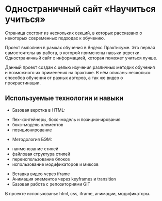 # Одностраничный сайт «Научиться учиться»
Страница состоит из нескольких секций, в которых рассказано о некоторых современных подходах к обучению.

Проект выполнен в рамках обучения в Яндекс.Практикуме. Это первая самостоятельная работа, в которой применены навыки верстки.
Одностраничный сайт с информацией, которая поможет учиться лучше.

Данный проект создан с целью изучения различных методик обучения и возможного их применения на практике.
В нём описаны несколько способов обучения от разных авторов, а так же видео о прокрастинации.

## Используемые технологии и навыки
* Базовая верстка в HTML:
 + flex-контейнеры, бокс-модель и позиционирования
 + бокс-модель элементов
 + позиционирование
* Методология БЭМ:
 + наименование стилей
 + файловая структура стилей
 + переиспользование блоков
 + использование модификаторов и миксов
* Вставка видео через iframe
* Анимация элементов через keyframes и transition
* Базовая работа с репозиториями GIT

В проекте использованы:
html, css, iframe, анимации, модификаторы.

